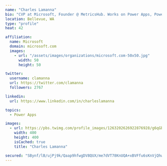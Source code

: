 ```yaml
---
name: "Charles Lamanna"
bio: "CVP at Microsoft, Founder @ MetricsHub. Works on Power Apps, Power Automate, Power Virtual Agent, Common Data Service and Dynamics 365."
location: Bellevue, WA
type: "profile"
heat: 42

affiliation:
  name: Microsoft
  domain: microsoft.com
  images:
    - url: "/assets/images/organizations/microsoft.com-50x50.jpg"
      width: 50
      height: 50

twitter:
  username: clamanna
  url: https://twitter.com/clamanna
  followers: 2767

linkedin:
  url: https://www.linkedin.com/in/charleslamanna

topics:
  - Power Apps

images:
  - url: https://pbs.twimg.com/profile_images/1263202626922876928/g6qGbHZ-_400x400.jpg
    width: 400
    height: 400
    isCached: true
    title: "Charles Lamanna"

secured: "SBynf/lB/ujPj9k/Qaap9hfwgDV8QUX/me7dVT78KnUQA+xBVFfu6sKnVjQhwpOno9kEj7ernWpnH+W4srmyox3JJXUhu2RrvW4nyx4swP0XFS6AmIGLDYw8/vB6gTzsFKQQ/FoUvUla+NTgFlYYVdEa4lSut+xpfFaiG73RK6hZkSav4Zr67tYPciM3l9+3Xel3x/kbBKVHeXxoW97c5Xr2MF3oWKKVZRER/usy31bV2mfsuKI2uTlj/LtrQ5b9IkwP8djK3946p39efsh0pgcvJFOg7dtbu9kMOpW9z80+TmGcBzJgnNiZmkTVcDmBkQ6oYtVxwRnQDBZMF9nkOR+X2BazEaQxOXEnaup0BPIRGgoLezhAWSA7dAFSFSboXDmheYoYEIs0P8HRfIgZU4k32a8WZwMO21nbAK7wlOQ=;Lw63OXcj6sbQUlcZJtIBIQ=="
---
```


